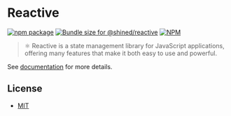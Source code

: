 # Reactive

<a href="https://npmjs.com/package/@shined/reactive"><img src="https://img.shields.io/npm/v/@shined/reactive.svg" alt="npm package"></a>
<a href="https://pkg-size.dev/@shined/reactive"><img src="https://pkg-size.dev/badge/bundle/17299" title="Bundle size for @shined/reactive"></a>
<a href="https://github.com/sheinsight/reactive/blob/main/LICENSE"><img alt="NPM" src="https://img.shields.io/npm/l/%40shined%2Freactive"></a>

> ⚛️ Reactive is a state management library for JavaScript applications, offering many features that make it both easy to use and powerful.

See [documentation](https://sheinsight.github.io/reactive) for more details.

## License

- [MIT](./LICENSE)
